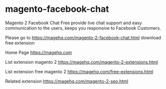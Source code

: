 # magento-facebook-chat
Magento 2 Facebook Chat Free provide live chat support and easy communication to the users, keeps you responsive to Facebook Customers.

Please go to https://magehq.com/magento-2-facebook-chat.html download free extension

Home Page https://magehq.com

List extension magento 2 https://magehq.com/magento-2-extensions.html

List extension free magento 2 https://magehq.com/free-extensions.html

Related extension https://magehq.com/magento-2-seo.html
